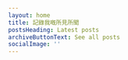 ```yaml
---
layout: home
title: 記錄我嘅所見所聞
postsHeading: Latest posts
archiveButtonText: See all posts
socialImage: ''
---
```

